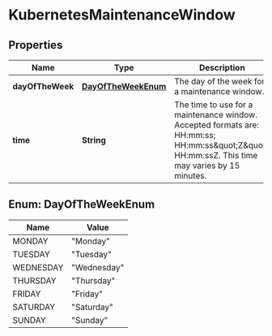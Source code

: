 

# KubernetesMaintenanceWindow

## Properties

| Name | Type | Description | Notes |
| ------------ | ------------- | ------------- | ------------- |
| **dayOfTheWeek** | [**DayOfTheWeekEnum**](#DayOfTheWeekEnum) | The day of the week for a maintenance window. |  |
| **time** | **String** | The time to use for a maintenance window. Accepted formats are: HH:mm:ss; HH:mm:ss\&quot;Z\&quot;; HH:mm:ssZ. This time may varies by 15 minutes. |  |



## Enum: DayOfTheWeekEnum

| Name | Value |
| ---- | -----
| MONDAY | &quot;Monday&quot; |
| TUESDAY | &quot;Tuesday&quot; |
| WEDNESDAY | &quot;Wednesday&quot; |
| THURSDAY | &quot;Thursday&quot; |
| FRIDAY | &quot;Friday&quot; |
| SATURDAY | &quot;Saturday&quot; |
| SUNDAY | &quot;Sunday&quot; |


